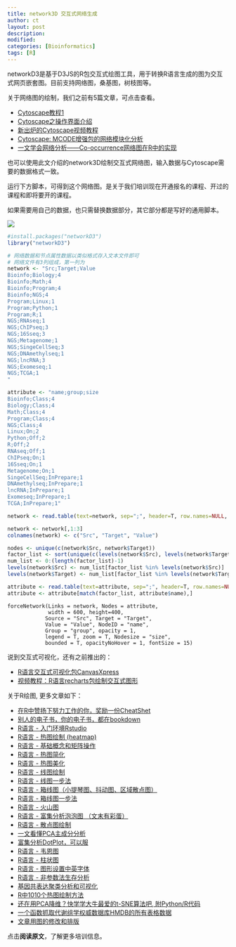 ```yaml
---
title: network3D 交互式网络生成
author: ct
layout: post
description:
modified:
categories: [Bioinformatics]
tags: [R]
---
```


networkD3是基于D3JS的R包交互式绘图工具，用于转换R语言生成的图为交互式网页嵌套图。目前支持网络图，桑基图，树枝图等。

关于网络图的绘制，我们之前有5篇文章，可点击查看。

* [Cytoscape教程1](http://mp.weixin.qq.com/s/m9uJm8GwSXb3xaRxtod08Q)
* [Cytoscape之操作界面介绍](http://mp.weixin.qq.com/s/ZSoW7-qWs3BuSB7bkDnfmA)
* [新出炉的Cytoscape视频教程](http://mp.weixin.qq.com/s/sKEy_Pn9qnWw4W-aXraA5g)
* [Cytoscape: MCODE增强包的网络模块化分析](http://mp.weixin.qq.com/s/jGHuP1ikCX0n3vKfS3VXPQ)
* [一文学会网络分析——Co-occurrence网络图在R中的实现](http://mp.weixin.qq.com/s/s-Si_s5pk7EF5gueqruBRQ)

也可以使用此文介绍的network3D绘制交互式网络图，输入数据与Cytoscape需要的数据格式一致。

运行下方脚本，可得到这个网络图。是关于我们培训现在开通报名的课程、开过的课程和即将要开的课程。

如果需要用自己的数据，也只需替换数据部分，其它部分都是写好的通用脚本。

![](www.ehbio.com/ehbio_resource/network_train.png)

```r
#install.packages("networkD3")
library("networkD3")

# 网络数据和节点属性数据以类似格式存入文本文件即可
# 网络文件有3列组成，第一列为
network <- "Src;Target;Value
Bioinfo;Biology;4
Bioinfo;Math;4
Bioinfo;Program;4
Bioinfo;NGS;4
Program;Linux;1
Program;Python;1
Program;R;1
NGS;RNAseq;1
NGS;ChIPseq;3
NGS;16Sseq;3
NGS;Metagenome;1
NGS;SingeCellSeq;3
NGS;DNAmethylseq;1
NGS;lncRNA;3
NGS;Exomeseq;1
NGS;TCGA;1
"

attribute <- "name;group;size
Bioinfo;Class;4
Biology;Class;4
Math;Class;4
Program;Class;4
NGS;Class;4
Linux;On;2
Python;Off;2
R;Off;2
RNAseq;Off;1
ChIPseq;On;1
16Sseq;On;1
Metagenome;On;1
SingeCellSeq;InPrepare;1
DNAmethylseq;InPrepare;1
lncRNA;InPrepare;1
Exomeseq;InPrepare;1
TCGA;InPrepare;1"

network <- read.table(text=network, sep=";", header=T, row.names=NULL, quote="", comment="")

network <- network[,1:3]
colnames(network) <- c("Src", "Target", "Value")

nodes <- unique(c(network$Src, network$Target))
factor_list <- sort(unique(c(levels(network$Src), levels(network$Target))))
num_list <- 0:(length(factor_list)-1)
levels(network$Src) <- num_list[factor_list %in% levels(network$Src)]
levels(network$Target) <- num_list[factor_list %in% levels(network$Target)]

attribute <- read.table(text=attribute, sep=";", header=T, row.names=NULL, quote="", comment="")
attribute <- attribute[match(factor_list, attribute$name),]
```

```{r}
forceNetwork(Links = network, Nodes = attribute,
             width = 600, height=400,
            Source = "Src", Target = "Target",
            Value = "Value", NodeID = "name",
            Group = "group", opacity = 1, 
            legend = T, zoom = T, Nodesize = "size",
            bounded = T, opacityNoHover = 1, fontSize = 15)
```



说到交互式可视化，还有之前推出的：

* [R语言交互式可视化包CanvasXpress](http://mp.weixin.qq.com/s/EQ7-T66YlAYvqa33Y8z7YA)
* [视频教程：R语言recharts包绘制交互式图形](https://mp.weixin.qq.com/s/XOZD4ftYLPZjM2IVLYgUpA)

关于R绘图, 更多文章如下：

* [在R中赞扬下努力工作的你，奖励一份CheatShet](http://mp.weixin.qq.com/s/x3tWrQPriLRFXO8ZaD93EQ)
* [别人的电子书，你的电子书，都在bookdown](http://mp.weixin.qq.com/s/u8WfC4xQ562Uekhs4WVBoQ)
* [R语言 - 入门环境Rstudio](http://mp.weixin.qq.com/s?__biz=MzI5MTcwNjA4NQ==&amp;mid=2247483882&amp;idx=1&amp;sn=e16903b4b745a1ef51855be3824149f6&amp;chksm=ec0dc460db7a4d76a70bd4ca2d250f147225252ee963d3e577affaebeeb81dea1ff639d5e9aa#rd)
* [R语言 - 热图绘制 (heatmap)](http://mp.weixin.qq.com/s/mNSkf1rjWTCtE1pIOuI2rA)
* [R语言 - 基础概念和矩阵操作](http://mp.weixin.qq.com/s?__biz=MzI5MTcwNjA4NQ==&amp;mid=2247483891&amp;idx=1&amp;sn=40daf6435398c4d9a41f332e9bba4915&amp;chksm=ec0dc479db7a4d6fec413bfb90a4660eb035b440d2bbee998114f7af29e3b3338a8adf62540a#rd)
* [R语言 - 热图简化](https://mp.weixin.qq.com/s/_9LKs6t6rcjzokF_0gneSA)
* [R语言 - 热图美化](http://mp.weixin.qq.com/s/lKrhvYrwn93esC6MA3bHWw)
* [R语言 - 线图绘制](http://mp.weixin.qq.com/s/YB-9tE4ut9RN0yfS8qBhtQ)
* [R语言 - 线图一步法](http://mp.weixin.qq.com/s?__biz=MzI5MTcwNjA4NQ==&amp;mid=2247483947&amp;idx=1&amp;sn=7cf0252efff5433447507b977fcaff97&amp;chksm=ec0dc7a1db7a4eb77a269709bdf2c8ab51bcad89aa780ec0be171a333e1cb8f3cc27eff277a1#rd)
* [R语言 - 箱线图（小提琴图、抖动图、区域散点图）](http://mp.weixin.qq.com/s?__biz=MzI5MTcwNjA4NQ==&amp;mid=2247483964&amp;idx=1&amp;sn=ee52ac37fb9a919f5c75c0abe2a49ad4&amp;chksm=ec0dc7b6db7a4ea0a51306347fc43265c41fda3eeaf4764ddc3795546371327579676cd74a38#rd)
* [R语言 - 箱线图一步法](http://mp.weixin.qq.com/s?__biz=MzI5MTcwNjA4NQ==&amp;mid=2247483971&amp;idx=1&amp;sn=1b40a1137ccb8b2fa1ab3eb1d0f05de9&amp;chksm=ec0dc7c9db7a4edf16ea4966b9acb7f23cd23bd6a2e59450ae11bdac899fa2fceb124264dcf4#rd)
* [R语言 - 火山图](http://mp.weixin.qq.com/s?__biz=MzI5MTcwNjA4NQ==&amp;mid=2247483996&amp;idx=1&amp;sn=9a29d52e78e9acffeb0a78077a14f9f2&amp;chksm=ec0dc7d6db7a4ec0163259e81e4ded54875a5dd8adaafbc6975a86c71223d863627ba37801e5#rd)
* [R语言 - 富集分析泡泡图 （文末有彩蛋）](http://mp.weixin.qq.com/s?__biz=MzI5MTcwNjA4NQ==&amp;mid=2247483978&amp;idx=1&amp;sn=e0c158c0e92375553036cc37f4987e40&amp;chksm=ec0dc7c0db7a4ed6ac593493b7d8b52f11f2feb92d24fa00d19527fbb6f95b24f7e313ef9440#rd)
* [R语言 - 散点图绘制](http://mp.weixin.qq.com/s?__biz=MzI5MTcwNjA4NQ==&amp;mid=2247484056&amp;idx=1&amp;sn=f9b2b4f7495b432e9294b7cbf42eaf33&amp;chksm=ec0dc712db7a4e04769d322558364b4b401b0a8153097c7252e83170e9201a31c2a7abbaf101#rd)
* [一文看懂PCA主成分分析](http://mp.weixin.qq.com/s?__biz=MzI5MTcwNjA4NQ==&amp;mid=2247484036&amp;idx=1&amp;sn=22ee356d0c9680d56dada1b777985ed2&amp;chksm=ec0dc70edb7a4e182a21475e9ddcde35b907c291549cc8c2e767be260af445ff5455aa358b04#rd)
* [富集分析DotPlot，可以服](http://mp.weixin.qq.com/s?__biz=MzI5MTcwNjA4NQ==&amp;mid=2247484063&amp;idx=1&amp;sn=f4e93d428e4910b4abbee9c0430cd170&amp;chksm=ec0dc715db7a4e0318b388ba2ab3d51677741421c42ada474a0ac6046a0699283014eae84b6f#rd)
* [R语言 - 韦恩图](http://mp.weixin.qq.com/s?__biz=MzI5MTcwNjA4NQ==&mid=2247484076&idx=1&sn=fa5af19a2a4db4b0c5c7f145bf93ca57&chksm=ec0dc726db7a4e30fe7a0492ed9ea8eb5fa1c34641b1442a2da003efde0546b30c48fde3f118#rd)
* [R语言 - 柱状图](http://mp.weixin.qq.com/s?__biz=MzI5MTcwNjA4NQ==&amp;mid=2247484134&amp;idx=1&amp;sn=ffb41298eae74834af2f5dad05d37921&amp;chksm=ec0dc76cdb7a4e7a852ac0670532c12c690399f140a2335f640eaf01f7da26bc5480941686a9#rd)
* [R语言 - 图形设置中英字体](http://mp.weixin.qq.com/s/NAwyvtTS7t5rRU7KKBwHTA)
* [R语言 - 非参数法生存分析](http://mp.weixin.qq.com/s/_Dy9Yn8fc8I0rASGxH5x9A)
* [基因共表达聚类分析和可视化](http://mp.weixin.qq.com/s/ST2SAmfKOptpJOHS8podmQ)
* [R中1010个热图绘制方法](http://mp.weixin.qq.com/s/N7oLvJ1oPIImgybJVVSxXg)
* [还在用PCA降维？快学学大牛最爱的t-SNE算法吧, 附Python/R代码](http://mp.weixin.qq.com/s/alBfj3Y08qCnZoz5JwVdaw)
* [一个函数抓取代谢组学权威数据库HMDB的所有表格数据](http://mp.weixin.qq.com/s/rYjcsfHrbcAhaFpQI5Yc6g)
* [文章用图的修改和排版](https://mp.weixin.qq.com/s/IJNyhinakY0lSXgCN7b9ug)

点击**阅读原文**，了解更多培训信息。


